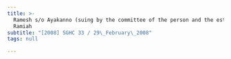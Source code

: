 ```yaml
---
title: >-
  Ramesh s/o Ayakanno (suing by the committee of the person and the estate,
  Ramiah
subtitle: "[2008] SGHC 33 / 29\_February\_2008"
tags: null

---
```


